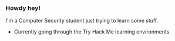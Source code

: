### Howdy hey!
I'm a Computer Security student just trying to learn some stuff.
- Currently going through the Try Hack Me learning environments

<img src="https://komarev.com/ghpvc/?username=Mauzy0x&style=flat-square&color=blue" alt=""/>

<!--
**Mauzy0x/Mauzy0x** is a ✨ _special_ ✨ repository because its `README.md` (this file) appears on your GitHub profile.

Here are some ideas to get you started:

- 🔭 I’m currently working on ...
- 🌱 I’m currently learning ...
- 👯 I’m looking to collaborate on ...
- 🤔 I’m looking for help with ...
- 💬 Ask me about ...
- 📫 How to reach me: ...
- 😄 Pronouns: ...
- ⚡ Fun fact: ...
-->
